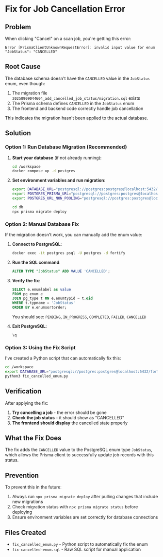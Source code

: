 # Fix for Job Cancellation Error

## Problem
When clicking "Cancel" on a scan job, you're getting this error:
```
Error [PrismaClientUnknownRequestError]: invalid input value for enum "JobStatus": "CANCELLED"
```

## Root Cause
The database schema doesn't have the `CANCELLED` value in the `JobStatus` enum, even though:
1. The migration file `20250909044604_add_cancelled_job_status/migration.sql` exists
2. The Prisma schema defines `CANCELLED` in the `JobStatus` enum
3. The frontend and backend code correctly handle job cancellation

This indicates the migration hasn't been applied to the actual database.

## Solution

### Option 1: Run Database Migration (Recommended)
1. **Start your database** (if not already running):
   ```bash
   cd /workspace
   docker compose up -d postgres
   ```

2. **Set environment variables and run migration**:
   ```bash
   export DATABASE_URL="postgresql://postgres:postgres@localhost:5432/fortify"
   export POSTGRES_PRISMA_URL="postgresql://postgres:postgres@localhost:5432/fortify" 
   export POSTGRES_URL_NON_POOLING="postgresql://postgres:postgres@localhost:5432/fortify"
   
   cd db
   npx prisma migrate deploy
   ```

### Option 2: Manual Database Fix
If the migration doesn't work, you can manually add the enum value:

1. **Connect to PostgreSQL**:
   ```bash
   docker exec -it postgres psql -U postgres -d fortify
   ```

2. **Run the SQL command**:
   ```sql
   ALTER TYPE "JobStatus" ADD VALUE 'CANCELLED';
   ```

3. **Verify the fix**:
   ```sql
   SELECT e.enumlabel as value
   FROM pg_enum e 
   JOIN pg_type t ON e.enumtypid = t.oid 
   WHERE t.typname = 'JobStatus'
   ORDER BY e.enumsortorder;
   ```

   You should see: `PENDING`, `IN_PROGRESS`, `COMPLETED`, `FAILED`, `CANCELLED`

4. **Exit PostgreSQL**:
   ```sql
   \q
   ```

### Option 3: Using the Fix Script
I've created a Python script that can automatically fix this:

```bash
cd /workspace
export DATABASE_URL="postgresql://postgres:postgres@localhost:5432/fortify"
python3 fix_cancelled_enum.py
```

## Verification
After applying the fix:

1. **Try cancelling a job** - the error should be gone
2. **Check the job status** - it should show as "CANCELLED"
3. **The frontend should display** the cancelled state properly

## What the Fix Does
The fix adds the `CANCELLED` value to the PostgreSQL enum type `JobStatus`, which allows the Prisma client to successfully update job records with this status.

## Prevention
To prevent this in the future:
1. Always run `npx prisma migrate deploy` after pulling changes that include new migrations
2. Check migration status with `npx prisma migrate status` before deploying
3. Ensure environment variables are set correctly for database connections

## Files Created
- `fix_cancelled_enum.py` - Python script to automatically fix the enum
- `fix-cancelled-enum.sql` - Raw SQL script for manual application